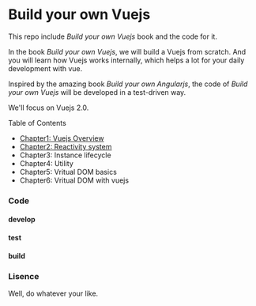 # Build your own Vuejs

This repo include *Build your own Vuejs* book and the code for it.

In the book *Build your own Vuejs*, we will build a Vuejs from scratch. And you will learn how Vuejs works internally, which helps a lot for your daily development with vue. 

Inspired by the amazing book *Build your own Angularjs*, the code of *Build your own Vuejs* will be developed in a test-driven way. 

We'll focus on Vuejs 2.0.

Table of Contents

+ [Chapter1: Vuejs Overview](https://github.com/jsrebuild/build-your-own-vuejs/blob/master/book/chapter1.md)
+ [Chapter2: Reactivity system](https://github.com/jsrebuild/build-your-own-vuejs/blob/master/book/chapter2.md)
+ Chapter3: Instance lifecycle
+ Chapter4: Utility
+ Chapter5: Vritual DOM basics
+ Chapter6: Vritual DOM with vuejs

### Code

#### develop

#### test

#### build


### Lisence

Well, do whatever your like.

